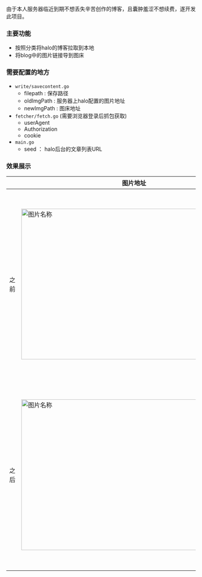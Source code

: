 由于本人服务器临近到期不想丢失辛苦创作的博客，且囊肿羞涩不想续费，遂开发此项目。

### 主要功能

- 按照分类将halo的博客拉取到本地
- 将blog中的图片链接导到图床

### 需要配置的地方

- `write/savecontent.go` 
  - filepath : 保存路径
  - oldImgPath : 服务器上halo配置的图片地址
  - newImgPath : 图床地址
- `fetcher/fetch.go` (需要浏览器登录后抓包获取)
  - userAgent
  - Authorization
  - cookie
- `main.go`
  - seed ： halo后台的文章列表URL



### 效果展示



|      | 图片地址                                                     | 文章列表                                                     |
| ---- | ------------------------------------------------------------ | ------------------------------------------------------------ |
| 之前 | <img src="https://gitee.com/BzmAi/picture-bed/raw/master/image-20210128161933671.png" width = "600" height = "400" alt="图片名称" align=center /> | <img src="https://gitee.com/BzmAi/picture-bed/raw/master/image-20210128161530406.png" width = "800" height = "500" alt="图片名称" align=center /> |
| 之后 | <img src="https://gitee.com/BzmAi/picture-bed/raw/master/image-20210128162217551.png" width = "600" height = "400" alt="图片名称" align=center /> | <img src="https://gitee.com/BzmAi/picture-bed/raw/master/image-20210128161559739.png" width = "800" height = "500" alt="图片名称" align=center /> |

